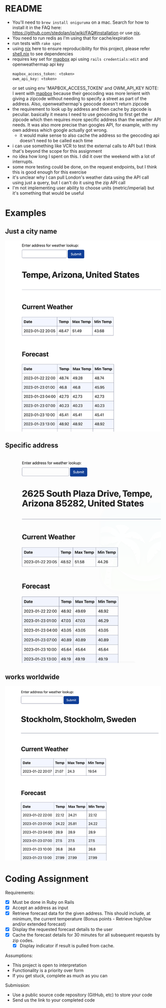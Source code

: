 # README

-   You'll need to `brew install oniguruma` on a mac. Search for how to install it in the FAQ here: https://github.com/stedolan/jq/wiki/FAQ#installation or use [nix].
-   You need to run redis as I'm using that for cache/expiration
-   run tests with `rake spec`
-   using [nix] here to ensure reproducibility for this project, please refer [shell.nix](/shell.nix) to see dependencies
-   requires key set for [mapbox] api using `rails credentials:edit` and openweathermap api key <br>
    ```
    mapbox_access_token: <token>
    owm_api_key: <token>
    ```
    or set using env 'MAPBOX_ACCESS_TOKEN' and OWM_API_KEY
    NOTE: I went with [mapbox] because their geocoding was more lenient with giving a zipcode without needing to specify a street as part of the address. Also, openweathermap's geocode doesn't return zipcode
-   the requirement to look up by address and then cache by zipcode is peculiar. basically it means I need to use geocoding to first get the zipcode which then requires more specific address than the weather API needs. It was also more precise than googles API, for example, with my own address which google actually got wrong.
    -   it would make sense to also cache the address so the geocoding api doesn't need to be called each time
-   i can use something like VCR to test the external calls to API but I think that's beyond the scope for this assignment
-   no idea how long I spent on this. I did it over the weekend with a lot of interrupts.
-   some more testing could be done, on the request endpoints, but I think this is good enough for this exercise
-   it's unclear why I can pull London's weather data using the API call using just a query, but I can't do it using the zip API call
-   I'm not implementing user ability to choose units (metric/imperial) but it's something that would be useful

[nix]: https://nixos.org/download.html
[mapbox]: https://www.mapbox.com/

# Examples

## Just a city name

![tempe](./images/../screenshots/tempe.png)

## Specific address

![specific](./images/../screenshots/specific_address.png)

## works worldwide

![specific](./images/../screenshots/stockholm.png)

# Coding Assignment

Requirements:

-   [x] Must be done in Ruby on Rails
-   [x] Accept an address as input
-   [x] Retrieve forecast data for the given address. This should include, at minimum, the
        current temperature (Bonus points - Retrieve high/low and/or extended forecast)
-   [x] Display the requested forecast details to the user
-   [x] Cache the forecast details for 30 minutes for all subsequent requests by zip codes.
    -   [x] Display indicator if result is pulled from cache.

Assumptions:

-   This project is open to interpretation
-   Functionality is a priority over form
-   If you get stuck, complete as much as you can

Submission:

-   Use a public source code repository (GitHub, etc) to store your code
-   Send us the link to your completed code
